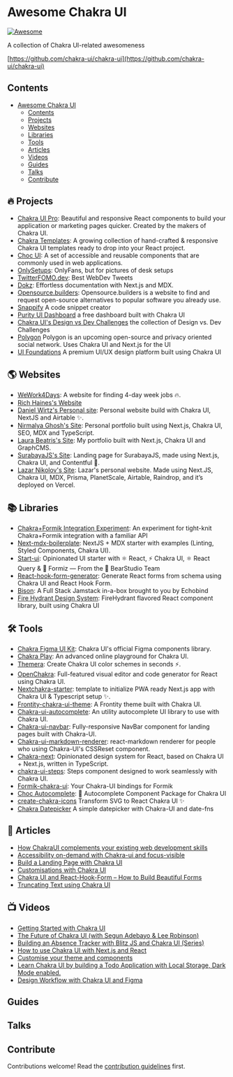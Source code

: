 # Awesome Chakra UI

[![Awesome](https://awesome.re/badge.svg)](https://awesome.re)

A collection of Chakra UI-related awesomeness

[https://github.com/chakra-ui/chakra-ui](https://github.com/chakra-ui/chakra-ui)

## Contents

- [Awesome Chakra UI](#awesome-chakra-ui)
  - [Contents](#contents)
  - [Projects](#-projects)
  - [Websites](#%EF%B8%8F-websites)
  - [Libraries](#%EF%B8%8F-libraries)
  - [Tools](#%EF%B8%8F-tools)
  - [Articles](#-articles)
  - [Videos](#%EF%B8%8F-videos)
  - [Guides](#guides)
  - [Talks](#talks)
  - [Contribute](#contribute)

## 🔥 Projects

- [Chakra UI Pro](https://pro.chakra-ui.com): Beautiful and responsive React components to build your application or marketing pages quicker. Created by the makers of Chakra UI.
- [Chakra Templates](https://chakra-templates.dev): A growing collection of hand-crafted & responsive Chakra UI templates ready to drop into your React project.
- [Choc UI](https://choc-ui.tech/): A set of accessible and reusable components that are commonly used in web applications.
- [OnlySetups](https://github.com/wobsoriano/onlysetups): OnlyFans, but for pictures of desk setups
- [TwitterFOMO.dev](https://github.com/tomdohnal/twitter-fomo): Best WebDev Tweets
- [Dokz](https://github.com/remorses/dokz): Effortless documentation with Next.js and MDX.
- [Opensource.builders](https://github.com/junaid33/opensource.builders): Opensource.builders is a website to find and request open-source alternatives to popular software you already use.
- [Snappify](https://snappify.io/) A code snippet creator
- [Purity UI Dashboard](https://www.creative-tim.com/product/purity-ui-dashboard) a free dashboard built with Chakra UI
- [Chakra UI's Design vs Dev Challenges](https://github.com/chakra-ui/design-vs-dev) the collection of Design vs. Dev Challenges
- [Polygon](https://github.com/polygon-isecure/) Polygon is an upcoming open-source and privacy oriented social network. Uses Chakra UI and Next.js for the UI
- [UI Foundations](https://www.uifoundations.com/) A premium UI/UX design platform built using Chakra UI

## 🌎️ Websites

- [WeWork4Days](https://www.wework4days.com/): A website for finding 4-day week jobs 🔥.
- [Rich Haines's Website](https://richardhaines.dev/)
- [Daniel Wirtz's Personal site](https://github.com/wirtzdan/website): Personal website build with Chakra UI, NextJS and Airtable ✨.
- [Nirmalya Ghosh's Site](https://github.com/ghoshnirmalya/nirmalyaghosh.com): Personal portfolio built using Next.js, Chakra UI, SEO, MDX and TypeScript.
- [Laura Beatris's Site](https://github.com/LauraBeatris/laurabeatris.com): My portfolio built with Next.js, Chakra UI and GraphCMS.
- [SurabayaJS's Site](https://github.com/surabayajs/surabayajs.org): Landing page for SurabayaJS, made using Next.js, Chakra UI, and Contentful 🐊.
- [Lazar Nikolov's Site](https://github.com/lazarnikolov94/nikolovlazar.com): Lazar's personal website. Made using Next.JS, Chakra UI, MDX, Prisma, PlanetScale, Airtable, Raindrop, and it’s deployed on Vercel.

## 📚️ Libraries

- [Chakra+Formik Integration Experiment](https://github.com/with-heart/chakra-formik-experiment/): An experiment for tight-knit Chakra+Formik integration with a familiar API
- [Next-mdx-boilerplate](https://github.com/whoisryosuke/next-mdx-boilerplate): NextJS + MDX starter with examples (Linting, Styled Components, Chakra UI).
- [Start-ui](https://github.com/BearStudio/start-ui): Opinionated UI starter with ⚛️ React, ⚡️ Chakra UI, ⚛️ React Query & 🐜 Formiz — From the 🐻 BearStudio Team
- [React-hook-form-generator](https://github.com/FionnCasey/react-hook-form-generator): Generate React forms from schema using Chakra UI and React Hook Form.
- [Bison](https://github.com/echobind/bisonapp): A Full Stack Jamstack in-a-box brought to you by Echobind
- [Fire Hydrant Design System](https://github.com/firehydrant/design-system): FireHydrant flavored React component library, built using Chakra UI

## 🛠️ Tools

- [Chakra Figma UI Kit](https://www.figma.com/community/file/971408767069651759): Chakra UI's official Figma components library.
- [Chakra Play](https://chakra-play.tk/): An advanced online playground for Chakra UI.
- [Themera](https://themera.vercel.app/): Create Chakra UI color schemes in seconds ⚡️.
- [OpenChakra](https://openchakra.app/): Full-featured visual editor and code generator for React using Chakra UI.
- [Nextchakra-starter](https://github.com/sozonome/nextchakra-starter): template to initialize PWA ready Next.js app with Chakra UI & Typescript setup ✨.
- [Frontity-chakra-ui-theme](https://github.com/chakra-ui/frontity-chakra-ui-theme): A Frontity theme built with Chakra UI.
- [Chakra-ui-autocomplete](https://github.com/koolamusic/chakra-ui-autocomplete): An utility autocomplete UI library to use with Chakra UI.
- [Chakra-ui-navbar](https://github.com/dimitrisraptis96/chakra-ui-navbar): Fully-responsive NavBar component for landing pages built with Chakra-UI.
- [Chakra-ui-markdown-renderer](https://github.com/mustaphaturhan/chakra-ui-markdown-renderer): react-markdown renderer for people who using Chakra-UI's CSSReset component.
- [Chakra-next](https://github.com/47ng/chakra-next): Opinionated design system for React, based on Chakra UI + Next.js, written in TypeScript.
- [chakra-ui-steps](https://github.com/jeanverster/chakra-ui-steps): Steps component designed to work seamlessly with Chakra UI.
- [Formik-chakra-ui](https://github.com/kgnugur/formik-chakra-ui): Your Chakra-UI bindings for Formik
- [Choc Autocomplete](https://github.com/anubra266/choc-autocomplete): 🏇 Autocomplete Component Package for Chakra UI
- [create-chakra-icons](https://github.com/kodingdotninja/create-chakra-icons) Transform SVG to React Chakra UI <Icon /> ✨
- [Chakra Datepicker](https://github.com/uselessdev/datepicker) A simple datepicker with Chakra-UI and date-fns

## 📝 Articles

- [How ChakraUI complements your existing web development skills](https://dominik.sumer.dev/blog/chakra-complements-webdevs)
- [Accessibility on-demand with Chakra-ui and focus-visible](https://medium.com/@keeganfamouss/accessibility-on-demand-with-chakra-ui-and-focus-visible-19413b1bc6f9)
- [Build a Landing Page with Chakra UI](https://raptis.wtf/blog/build-a-landing-page-with-chakra-ui-part-1/)
- [Customisations with Chakra UI](https://www.easyreact.com/articles/chakra-ui-customisations)
- [Chakra UI and React-Hook-Form – How to Build Beautiful Forms](https://www.freecodecamp.org/news/how-to-use-react-hook-form-with-chakra-ui/)
- [Truncating Text using Chakra UI](https://dev.to/estheragbaje/how-to-truncate-text-using-chakra-ui-4mpj)

## 📺️ Videos

- [Getting Started with Chakra UI](https://youtu.be/wI2vqXsjsIo)
- [The Future of Chakra UI (with Segun Adebayo & Lee Robinson)](https://www.youtube.com/watch?v=I5xEc9t-HZg&t=1182s)
- [Building an Absence Tracker with Blitz JS and Chakra UI (Series)](https://youtu.be/bJmFwle8Ax0)
- [How to use Chakra UI with Next.js and React](https://youtube.com/watch?v=ubB5l-HVPgY&feature=share)
- [Customise your theme and components](https://youtube.com/watch?v=1J8dUyeUWO4&feature=share)
- [Learn Chakra UI by building a Todo Application with Local Storage, Dark Mode enabled.](https://youtube.com/watch?v=QVnkGqEsbK0&feature=share)
- [Design Workflow with Chakra UI and Figma](https://youtu.be/Gm7qHn9Y_Ro)

## Guides

## Talks

## Contribute

Contributions welcome! Read the [contribution guidelines](contributing.md) first.
